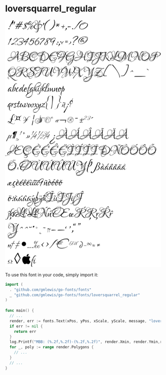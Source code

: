 # loversquarrel_regular

![loversquarrel_regular](loversquarrel_regular.png)

To use this font in your code, simply import it:

```go
import (
  . "github.com/gmlewis/go-fonts/fonts"
  _ "github.com/gmlewis/go-fonts/fonts/loversquarrel_regular"
)

func main() {
  // ...
  render, err := fonts.Text(xPos, yPos, xScale, yScale, message, "loversquarrel_regular")
  if err != nil {
    return err
  }
  log.Printf("MBB: (%.2f,%.2f)-(%.2f,%.2f)", render.Xmin, render.Ymin,render.Xmax, render.Ymax)
  for _, poly := range render.Polygons {
    // ...
  }
  // ...
}
```
